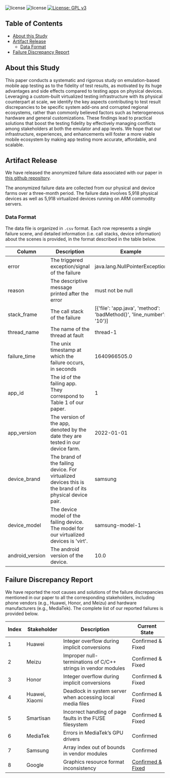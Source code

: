 ![license](https://img.shields.io/badge/Platform-Android-green "Android")
![license](https://img.shields.io/badge/Version-Beta-yellow "Version")
[![License: GPL v3](https://img.shields.io/badge/License-GPLv3-blue.svg)](https://www.gnu.org/licenses/gpl-3.0)

## Table of Contents
- [About this Study](#about-this-study)
- [Artifact Release](#artifact-release)
    - [Data Format](#data-format)
- [Failure Discrepancy Report](#failure-discrepancy-report)

## About this Study

This paper conducts a systematic and rigorous study on
emulation-based mobile app testing as to the fidelity of test
results, as motivated by its huge advantages and side effects
compared to testing apps on physical devices. Leveraging a
custom-built virtualized testing infrastructure with its physical
counterpart at scale, we identify the key aspects contributing
to test result discrepancies to be specific system
add-ons and corrupted regional ecosystems, rather than commonly
believed factors such as heterogeneous hardware and
general customizations. These findings lead to practical solutions
that boost the testing fidelity by effectively managing
conflicts among stakeholders at both the emulator and app
levels. We hope that our infrastructure, experiences, and enhancements
will foster a more viable mobile ecosystem by
making app testing more accurate, affordable, and scalable.

## Artifact Release

We have released the anonymized failure data associated with our paper in [this github repository](https://github.com/Android-Emulation-Testing/emu-fidelity-ae).

The anonymized failure data are collected from our physical and device farms over a three-month period.
The failure data involves 5,918 physical devices as well as 5,918 virtualized devices running on ARM commodity servers.

### Data Format

The data file is organized in `.csv` format. 
Each row represents a single failure scene, and detailed information (i.e. call stacks, device information) about the scenes is provided, in the format described in the table below.

| Column | Description | Example |
| ------ | ----------- | ------- |
| error | The triggered exception/signal of the failure | java.lang.NullPointerException |
| reason | The descriptive message printed after the error | must not be null |
| stack_frame | The call stack of the failure | [{'file': 'app.java', 'method': 'badMethod()', 'line_number': '10'}] |
| thread_name | The name of the thread at fault | thread-1 |
| failure_time | The unix timestamp at which the failure occurs, in seconds | 1640966505.0 |
| app_id | The id of the failing app. They correspond to Table 1 of our paper. | 1 |
| app_version | The version of the app, denoted by the date they are tested in our device farm. | 2022-01-01 |
| device_brand | The brand of the failing device. For virtualized devices this is the brand of its physical device pair. | samsung |
| device_model | The device model of the failing device. The model for our virtualized devices is 'virt'. | samsung-model-1 |
| android_version | The android version of the device. | 10.0 |

## Failure Discrepancy Report

We have reported the root causes and solutions of the failure discrepancies mentioned in our paper to all the corresponding stakeholders, including phone vendors (e.g., Huawei, Honor, and Meizu) and hardware manufacturers (e.g., MediaTek).
The complete list of our reported failures is provided below.

| Index | Stakeholder | Description | Current State |
| ----- | ----------- | ----------- | ------------- |
| 1     | Huawei | Integer overflow during implicit conversions | Confirmed & Fixed |
| 2     | Meizu | Improper null-terminations of C/C++ strings in vendor modules | Confirmed & Fixed |
| 3     | Honor | Integer overflow during implicit conversions | Confirmed & Fixed |
| 4     | Huawei, Xiaomi | Deadlock in system server when accessing local media files | Confirmed & Fixed |
| 5     | Smartisan | Incorrect handling of page faults in the FUSE filesystem | Confirmed & Fixed |
| 6     | MediaTek | Errors in MediaTek’s GPU drivers | Confirmed |
| 7     | Samsung | Array index out of bounds in vendor modules | Confirmed |
| 8     | Google | Graphics resource format inconsistency | [Confirmed & Fixed](https://issuetracker.google.com/issues/262255458) |
